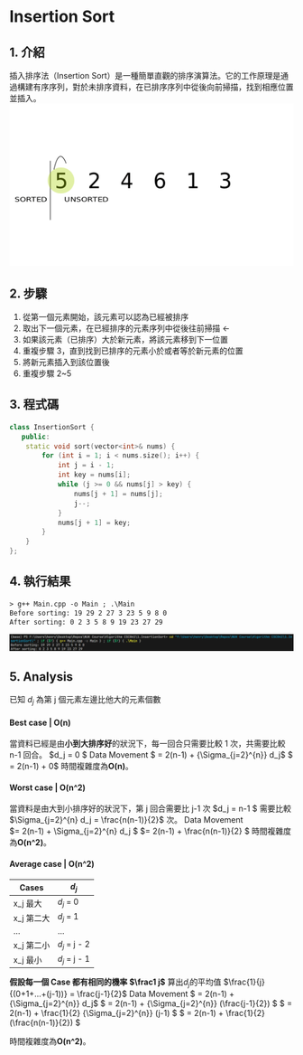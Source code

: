 # Insertion Sort

## 1. 介紹

插入排序法（Insertion Sort）是一種簡單直觀的排序演算法。它的工作原理是通過構建有序序列，對於未排序資料，在已排序序列中從後向前掃描，找到相應位置並插入。
![動畫](Assets/image.png)

## 2. 步驟

1. 從第一個元素開始，該元素可以認為已經被排序
2. 取出下一個元素，在已經排序的元素序列中從後往前掃描 ←
3. 如果該元素（已排序）大於新元素，將該元素移到下一位置
4. 重複步驟 3，直到找到已排序的元素小於或者等於新元素的位置
5. 將新元素插入到該位置後
6. 重複步驟 2~5

## 3. 程式碼

```cpp
class InsertionSort {
   public:
    static void sort(vector<int>& nums) {
        for (int i = 1; i < nums.size(); i++) {
            int j = i - 1;
            int key = nums[i];
            while (j >= 0 && nums[j] > key) {
                nums[j + 1] = nums[j];
                j--;
            }
            nums[j + 1] = key;
        }
    }
};
```

## 4. 執行結果

```
> g++ Main.cpp -o Main ; .\Main
Before sorting: 19 29 2 27 3 23 5 9 8 0
After sorting: 0 2 3 5 8 9 19 23 27 29
```

![執行結果](Assets/run.png)

## 5. Analysis

已知 $d_j$ 為第 j 個元素左邊比他大的元素個數

#### Best case | **O(n)**

當資料已經是由**小到大排序好**的狀況下，每一回合只需要比較 1 次，共需要比較 n-1 回合。
$d_j = 0 $
Data Movement
$ = 2(n-1) + {\Sigma_{j=2}^{n}} d_j$
$ = 2(n-1) + 0$
時間複雜度為**O(n)**。

#### Worst case | **O(n^2)**

當資料是由大到小排序好的狀況下，第 j 回合需要比 j-1 次
$d_j = n-1 $
需要比較 $\Sigma_{j=2}^{n}  d_j = \frac{n(n-1)}{2}$ 次。
Data Movement  
$= 2(n-1) + \Sigma_{j=2}^{n} d_j $
$= 2(n-1) + \frac{n(n-1)}{2} $
時間複雜度為**O(n^2)**。

#### Average case | **O(n^2)**

| Cases      | $d_j$         |
| ---------- | ------------- |
| x_j 最大   | $d_j$ = 0     |
| x_j 第二大 | $d_j$ = 1     |
| …          | …             |
| x_j 第二小 | $d_j$ = j - 2 |
| x_j 最小   | $d_j$ = j - 1 |

**假設每一個 Case 都有相同的機率 $\frac1 j$**
算出$d_j$的平均值
$\frac{1}{j} {(0+1+...+(j-1))} = \frac{j-1}{2}$
Data Movement
$ = 2(n-1) + {\Sigma_{j=2}^{n}} d_j$
$ = 2(n-1) + {\Sigma_{j=2}^{n}} (\frac{j-1}{2}) $
$ = 2(n-1) + \frac{1}{2} {\Sigma_{j=2}^{n}} (j-1) $
$ = 2(n-1) + \frac{1}{2} (\frac{n(n-1)}{2}) $

時間複雜度為**O(n^2)**。
